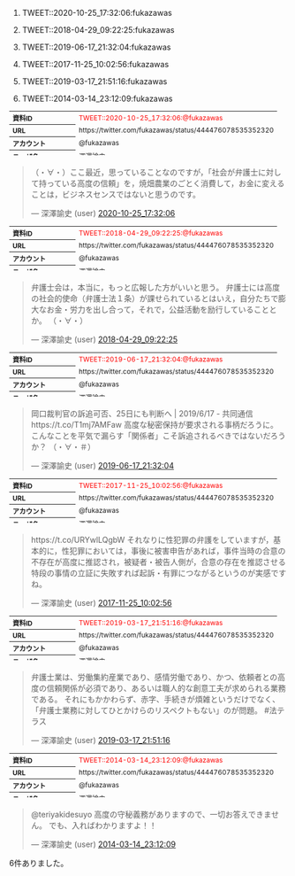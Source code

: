 1. TWEET::2020-10-25_17:32:06:fukazawas

2. TWEET::2018-04-29_09:22:25:fukazawas

3. TWEET::2019-06-17_21:32:04:fukazawas

4. TWEET::2017-11-25_10:02:56:fukazawas

5. TWEET::2019-03-17_21:51:16:fukazawas

6. TWEET::2014-03-14_23:12:09:fukazawas


<div style="page-break-before:always"></div>
<table style="font-size: 9pt; width: 600px; margin-bottom: 20px; height: 80px;">
<tbody>
    <tr>
        <th align=left>資料ID</th>
        <td align=left><span style="color: red;">TWEET::2020-10-25_17:32:06:@fukazawas</span></td>
    </tr>
    <tr>
        <th align=left>URL</th>
        <td align=left>https://twitter.com/fukazawas/status/444476078535352320</td>
    </tr>
    <tr>
        <th align=left>アカウント</th>
        <td align=left>@fukazawas</td>
    </tr>
    <tr>
        <th align=left>ユーザ名</th>
        <td align=left>深澤諭史</td>
    </tr>
    <tr>
        <th align=left>ツイートの記録日時</th>
        <td align=left>2022-08-18_133721</td>
    </tr>
</tbody>
</table>
<blockquote class="twitter-tweet"  data-width="450"  data-lang="ja"h><p lang="ja" dir="ltr">（・∀・）ここ最近，思っていることなのですが，「社会が弁護士に対して持っている高度の信頼」を，焼畑農業のごとく消費して，お金に変えることは，ビジネスセンスではないと思うのです。</p>&mdash; 深澤諭史 (user) <a href="https://twitter.com/fukazawas/status/1320281971906375681">2020-10-25_17:32:06</a></blockquote> <script async src="https://platform.twitter.com/widgets.js" charset="utf-8"></script>

<div style="page-break-before:always"></div>


<div style="page-break-before:always"></div>
<table style="font-size: 9pt; width: 600px; margin-bottom: 20px; height: 80px;">
<tbody>
    <tr>
        <th align=left>資料ID</th>
        <td align=left><span style="color: red;">TWEET::2018-04-29_09:22:25:@fukazawas</span></td>
    </tr>
    <tr>
        <th align=left>URL</th>
        <td align=left>https://twitter.com/fukazawas/status/444476078535352320</td>
    </tr>
    <tr>
        <th align=left>アカウント</th>
        <td align=left>@fukazawas</td>
    </tr>
    <tr>
        <th align=left>ユーザ名</th>
        <td align=left>深澤諭史</td>
    </tr>
    <tr>
        <th align=left>ツイートの記録日時</th>
        <td align=left>2022-08-18_133721</td>
    </tr>
</tbody>
</table>
<blockquote class="twitter-tweet"  data-width="450"  data-lang="ja"h><p lang="ja" dir="ltr">弁護士会は，本当に，もっと広報した方がいいと思う。弁護士には高度の社会的使命（弁護士法１条）が課せられているとはいえ，自分たちで膨大なお金・労力を出し合って，それで，公益活動を励行していることとか。（・∀・）</p>&mdash; 深澤諭史 (user) <a href="https://twitter.com/fukazawas/status/990385780718620672">2018-04-29_09:22:25</a></blockquote> <script async src="https://platform.twitter.com/widgets.js" charset="utf-8"></script>

<div style="page-break-before:always"></div>


<div style="page-break-before:always"></div>
<table style="font-size: 9pt; width: 600px; margin-bottom: 20px; height: 80px;">
<tbody>
    <tr>
        <th align=left>資料ID</th>
        <td align=left><span style="color: red;">TWEET::2019-06-17_21:32:04:@fukazawas</span></td>
    </tr>
    <tr>
        <th align=left>URL</th>
        <td align=left>https://twitter.com/fukazawas/status/444476078535352320</td>
    </tr>
    <tr>
        <th align=left>アカウント</th>
        <td align=left>@fukazawas</td>
    </tr>
    <tr>
        <th align=left>ユーザ名</th>
        <td align=left>深澤諭史</td>
    </tr>
    <tr>
        <th align=left>ツイートの記録日時</th>
        <td align=left>2022-08-18_133721</td>
    </tr>
</tbody>
</table>
<blockquote class="twitter-tweet"  data-width="450"  data-lang="ja"h><p lang="ja" dir="ltr">岡口裁判官の訴追可否、25日にも判断へ | 2019/6/17 - 共同通信 https://t.co/T1mj7AMFaw 高度な秘密保持が要求される事柄だろうに。 こんなことを平気で漏らす「関係者」こそ訴追されるべきではないだろうか？ （・∀・＃）</p>&mdash; 深澤諭史 (user) <a href="https://twitter.com/fukazawas/status/1140597979784466433">2019-06-17_21:32:04</a></blockquote> <script async src="https://platform.twitter.com/widgets.js" charset="utf-8"></script>

<div style="page-break-before:always"></div>


<div style="page-break-before:always"></div>
<table style="font-size: 9pt; width: 600px; margin-bottom: 20px; height: 80px;">
<tbody>
    <tr>
        <th align=left>資料ID</th>
        <td align=left><span style="color: red;">TWEET::2017-11-25_10:02:56:@fukazawas</span></td>
    </tr>
    <tr>
        <th align=left>URL</th>
        <td align=left>https://twitter.com/fukazawas/status/444476078535352320</td>
    </tr>
    <tr>
        <th align=left>アカウント</th>
        <td align=left>@fukazawas</td>
    </tr>
    <tr>
        <th align=left>ユーザ名</th>
        <td align=left>深澤諭史</td>
    </tr>
    <tr>
        <th align=left>ツイートの記録日時</th>
        <td align=left>2022-08-18_133721</td>
    </tr>
</tbody>
</table>
<blockquote class="twitter-tweet"  data-width="450"  data-lang="ja"h><p lang="ja" dir="ltr">https://t.co/URYwlLQgbW それなりに性犯罪の弁護をしていますが，基本的に，性犯罪においては，事後に被害申告があれば，事件当時の合意の不存在が高度に推認され，被疑者・被告人側が，合意の存在を推認させる特段の事情の立証に失敗すれば起訴・有罪につながるというのが実感ですね。</p>&mdash; 深澤諭史 (user) <a href="https://twitter.com/fukazawas/status/934225858193121280">2017-11-25_10:02:56</a></blockquote> <script async src="https://platform.twitter.com/widgets.js" charset="utf-8"></script>

<div style="page-break-before:always"></div>


<div style="page-break-before:always"></div>
<table style="font-size: 9pt; width: 600px; margin-bottom: 20px; height: 80px;">
<tbody>
    <tr>
        <th align=left>資料ID</th>
        <td align=left><span style="color: red;">TWEET::2019-03-17_21:51:16:@fukazawas</span></td>
    </tr>
    <tr>
        <th align=left>URL</th>
        <td align=left>https://twitter.com/fukazawas/status/444476078535352320</td>
    </tr>
    <tr>
        <th align=left>アカウント</th>
        <td align=left>@fukazawas</td>
    </tr>
    <tr>
        <th align=left>ユーザ名</th>
        <td align=left>深澤諭史</td>
    </tr>
    <tr>
        <th align=left>ツイートの記録日時</th>
        <td align=left>2022-08-18_133721</td>
    </tr>
</tbody>
</table>
<blockquote class="twitter-tweet"  data-width="450"  data-lang="ja"h><p lang="ja" dir="ltr">弁護士業は、労働集約産業であり、感情労働であり、かつ、依頼者との高度の信頼関係が必須であり、あるいは職人的な創意工夫が求められる業務である。 それにもかかわらず、赤字、手続きが煩雑というだけでなく、「弁護士業務に対してひとかけらのリスペクトもない」のが問題。 #法テラス</p>&mdash; 深澤諭史 (user) <a href="https://twitter.com/fukazawas/status/1107263130294337536">2019-03-17_21:51:16</a></blockquote> <script async src="https://platform.twitter.com/widgets.js" charset="utf-8"></script>

<div style="page-break-before:always"></div>




<table style="font-size: 9pt; width: 600px; margin-bottom: 20px; height: 80px;">
<tbody>
    <tr>
        <th align=left>資料ID</th>
        <td align=left><span style="color: red;">TWEET::2014-03-14_23:12:09:@fukazawas</span></td>
    </tr>
    <tr>
        <th align=left>URL</th>
        <td align=left>https://twitter.com/fukazawas/status/444476078535352320</td>
    </tr>
    <tr>
        <th align=left>アカウント</th>
        <td align=left>@fukazawas</td>
    </tr>
    <tr>
        <th align=left>ユーザ名</th>
        <td align=left>深澤諭史</td>
    </tr>
    <tr>
        <th align=left>ツイートの記録日時</th>
        <td align=left>2022-08-18_133721</td>
    </tr>
</tbody>
</table>
<blockquote class="twitter-tweet"  data-width="450"  data-lang="ja"h><p lang="ja" dir="ltr">@teriyakidesuyo 高度の守秘義務がありますので、一切お答えできません。 でも、入ればわかりますよ！！</p>&mdash; 深澤諭史 (user) <a href="https://twitter.com/fukazawas/status/444476078535352320">2014-03-14_23:12:09</a></blockquote> <script async src="https://platform.twitter.com/widgets.js" charset="utf-8"></script>




6件ありました。
